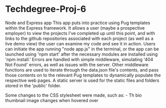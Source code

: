 # Techdegree-Proj-6
 Node and Express app
This app puts into practice using Pug templates within the Express framework.  It allows a user (maybe a prospective employer) to view the projects I've completed up until this point, and with links to the github repositories associated with each project (as well as a live demo view) the user can examine my code and see it in action.  Users can initiate the app running "node app.js" in the terminal, or the app can be launched using 'npm start' after the necessary modules are installed using 'npm install.' Errors are handled with simple middleware, simulating '404 Not Found' errors, as well as issues with the server.  Other middleware functions are used to iterate through the data.json file's contents, and pass those contents on to the relevant Pug templates to dynamically populate the respective web pages.  A static server is used for the static files and folders stored in the 'public' folder.

Some changes to the CSS stylesheet were made, such as:
    - Th bio thumbnail image changes when hovered over